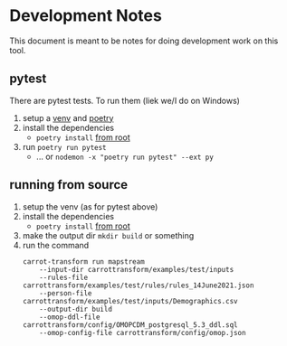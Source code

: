 
# Development Notes 

This document is meant to be notes for doing development work on this tool.

## pytest

There are pytest tests.
To run them (liek we/I do on Windows)

1. setup a [venv](https://docs.python.org/3/library/venv.html) and [poetry](https://python-poetry.org/)
2. install the dependencies
    - `poetry install` [from root](.)
3. run `poetry run pytest`
    - ... or `nodemon -x "poetry run pytest" --ext py`

## running from source

1. setup the venv (as for pytest above)
2. install the dependencies
    - `poetry install` [from root](.)
3. make the output dir `mkdir build` or something
3. run the command
    ```
    carrot-transform run mapstream
        --input-dir carrottransform/examples/test/inputs
        --rules-file  carrottransform/examples/test/rules/rules_14June2021.json
        --person-file carrottransform/examples/test/inputs/Demographics.csv
        --output-dir build
        --omop-ddl-file carrottransform/config/OMOPCDM_postgresql_5.3_ddl.sql
        --omop-config-file carrottransform/config/omop.json
    ```